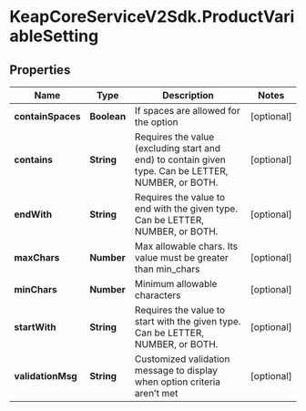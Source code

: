 # KeapCoreServiceV2Sdk.ProductVariableSetting

## Properties

Name | Type | Description | Notes
------------ | ------------- | ------------- | -------------
**containSpaces** | **Boolean** | If spaces are allowed for the option | [optional] 
**contains** | **String** | Requires the value (excluding start and end) to contain given type. Can be LETTER, NUMBER, or BOTH. | [optional] 
**endWith** | **String** | Requires the value to end with the given type. Can be LETTER, NUMBER, or BOTH. | [optional] 
**maxChars** | **Number** | Max allowable chars. Its value must be greater than min_chars | [optional] 
**minChars** | **Number** | Minimum allowable characters | [optional] 
**startWith** | **String** | Requires the value to start with the given type. Can be LETTER, NUMBER, or BOTH. | [optional] 
**validationMsg** | **String** | Customized validation message to display when option criteria aren’t met | [optional] 


